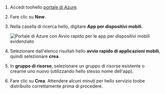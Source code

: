 1. Accedi toohello [portale di Azure].

2. Fare clic su **New**.

3. Nella casella di ricerca hello, digitare **App per dispositivi mobili**.

    ![Portale di Azure con Avvio rapido per le app per dispositivi mobili evidenziato][quickstart]

4. Selezionare dall'elenco risultati hello **avvio rapido di applicazioni mobili**, quindi selezionare **crea**.
 
5. In **gruppo di risorse**, selezionare un gruppo di risorse esistente o crearne uno nuovo (utilizzando hello stesso nome dell'app).

6. Fare clic su **Crea**. Attendere alcuni minuti per hello servizio toobe distribuito correttamente prima di procedere.

<!-- Images. -->
[quickstart]: ./media/app-service-mobile-dotnet-backend-create-new-service/search-mobile-apps-quickstart.png

<!-- URLs. -->
[portale di Azure]: https://portal.azure.com/
